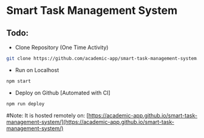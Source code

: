 # Smart Task Management System
## Todo:
* Clone Repository (One Time Activity)
```bash
git clone https://github.com/academic-app/smart-task-management-system.git
```
* Run on Localhost
```bash
npm start
```
* Deploy on Github [Automated with CI]
```bash
npm run deploy
```
#Note: It is hosted remotely on: [https://academic-app.github.io/smart-task-management-system/](https://academic-app.github.io/smart-task-management-system/)
